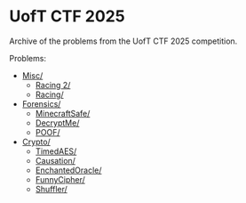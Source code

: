 # UofT CTF 2025

Archive of the problems from the UofT CTF 2025 competition.

Problems:

<!-- MDFT . !include_files,max_depth=2 -->
- [Misc/](Misc)
	- [Racing 2/](Misc/Racing%202)
	- [Racing/](Misc/Racing)
- [Forensics/](Forensics)
	- [MinecraftSafe/](Forensics/MinecraftSafe)
	- [DecryptMe/](Forensics/DecryptMe)
	- [POOF/](Forensics/POOF)
- [Crypto/](Crypto)
	- [TimedAES/](Crypto/TimedAES)
	- [Causation/](Crypto/Causation)
	- [EnchantedOracle/](Crypto/EnchantedOracle)
	- [FunnyCipher/](Crypto/FunnyCipher)
	- [Shuffler/](Crypto/Shuffler)
